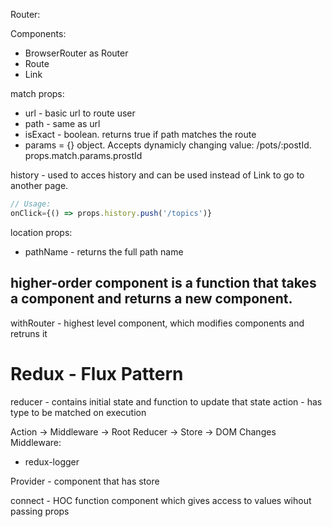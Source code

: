 Router:

Components: 
- BrowserRouter as Router
- Route
- Link

match props:
- url - basic url to route user
- path - same as url
- isExact - boolean. returns true if path matches the route
- params = {} object. Accepts dynamicly changing value: /pots/:postId. props.match.params.prostId

history - used to acces history and can be used instead of Link to go to another page.
```js
// Usage: 
onClick={() => props.history.push('/topics')}
```
location props:
- pathName - returns the full path name

## higher-order component is a function that takes a component and returns a new component.
withRouter - highest level component, which modifies components and retruns it


# Redux - Flux Pattern
reducer - contains initial state and function to update that state
action - has type to be matched on execution 

Action -> Middleware -> Root Reducer -> Store -> DOM Changes
Middleware:
- redux-logger 

Provider - component that has store

connect - HOC function component which gives access to values wihout passing props